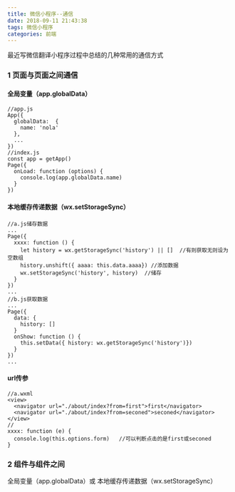 ```yaml
---
title: 微信小程序--通信
date: 2018-09-11 21:43:38
tags: 微信小程序
categories: 前端
---
```


最近写微信翻译小程序过程中总结的几种常用的通信方式
<escape><!-- more --></escape>
### 1 页面与页面之间通信
#### 全局变量（app.globalData）
```
//app.js
App({
  globalData:  {
    name: 'nola'
  },
  ...
})
//index.js
const app = getApp()
Page({
  onLoad: function (options) {
    console.log(app.globalData.name)
  }
})
```

#### 本地缓存传递数据（wx.setStorageSync）
```
//a.js储存数据
...
Page({
  xxxx: function () {
    let history = wx.getStorageSync('history') || []  //有则获取无则设为空数组
    history.unshift({ aaaa: this.data.aaaa}) //添加数据
    wx.setStorageSync('history', history)  //储存
  }
})
...
//b.js获取数据
...
Page({
  data: {
    history: [] 
  }
  onShow: function () {
    this.setData({ history: wx.getStorageSync('history')})
  }
})
...
```

#### url传参
```
//a.wxml
<view>
  <navigator url="./about/index?from=first">first</navigator>
  <navigator url="./about/index?from=seconed">seconed</navigator>
</view>
//
xxxx: function (e) {
  console.log(this.options.form)   //可以判断点击的是first或seconed
}
```

### 2 组件与组件之间
全局变量（app.globalData）或 本地缓存传递数据（wx.setStorageSync）

